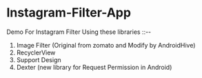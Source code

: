 # Instagram-Filter-App
Demo For Instagram Filter Using these libraries ::--
1. Image Filter (Original from zomato and Modify by AndroidHive)
2. RecyclerView
3. Support Design
4. Dexter (new library for Request Permission in Android)
